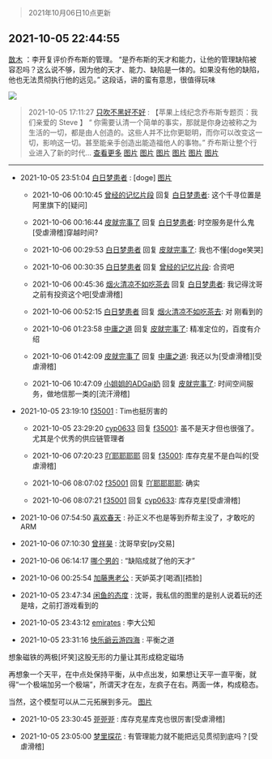 > 2021年10月06日10点更新
<link rel="stylesheet" href="https://cdn.jsdelivr.net/gh/taotie6/sampleJSON@main/css/photo_show.css">
<meta name="referrer" content="no-referrer" />


 ## 2021-10-05 22:44:55 

 [㪚木](https://www.coolapk.com/feed/30489525?shareKey=NjgwYWRjYjZkZGMxNjE1YzY2OTY~) ：李开复评价乔布斯的管理。
“是乔布斯的天才和能力，让他的管理缺陷被容忍吗？这么说不够，因为他的天才、能力、缺陷是一体的。如果没有他的缺陷，他也无法贯彻执行他的远见。”
这段话，讲的蛮有意思，很值得玩味 

<div class="album">
<img class="img-item" src="http://image.coolapk.com/feed/2021/1005/22/1081091_d3341416_5093_7504@1080x2325.jpeg" />
</div>

> 2021-10-05 17:11:27 
> [只吹不黑好不好](https://www.coolapk.com/feed/30481820?shareKey=OGY2ZDhhZDA0YWU2NjE1YzY2OTY~) : 【苹果上线纪念乔布斯专题页：我们亲爱的 Steve 】 “ 你需要认清一个简单的事实，那就是你身边被称之为生活的一切，都是由人创造的。这些人并不比你更聪明，而你可以改变这一切，影响这一切。甚至能亲手创造出能造福他人的事物。”  乔布斯让整个行业进入了新的时代... <a href="">查看更多</a> 
[图片](http://image.coolapk.com/feed/2021/1005/17/3464386_32588ec1_5083_8144@1344x2772.jpeg)
[图片](http://image.coolapk.com/feed/2021/1005/17/3464386_c557cb36_5083_8146@1344x2772.jpeg)
[图片](http://image.coolapk.com/feed/2021/1005/17/3464386_bfd0efa4_5083_8148@1344x2772.jpeg)
[图片](http://image.coolapk.com/feed/2021/1005/17/3464386_a98f8aa7_5083_815@640x960.jpeg)
[图片](http://image.coolapk.com/feed/2021/1005/17/3464386_36b1b956_5083_8152@1125x2436.jpeg)
[图片](http://image.coolapk.com/feed/2021/1005/17/3464386_58faf956_5083_8154@605x800.jpeg)

 ------- 

- 2021-10-05 23:51:04 [白日梦患者](uid=533502) : [doge] [图片](http://image.coolapk.com/feed/2021/1005/23/533502_3d0f197a_9061_9353@1080x542.jpeg)

    - 2021-10-06 00:10:45 [曾经的记忆片段](uid=2703645) 回复 [白日梦患者](uid=533502): 这个千寻位置是阿里旗下的[疑问] 

    - 2021-10-06 00:16:44 [皮就完事了](uid=1485758) 回复 [白日梦患者](uid=533502): 时空服务是什么鬼[受虐滑稽]穿越时间? 

    - 2021-10-06 00:29:53 [白日梦患者](uid=533502) 回复 [皮就完事了](uid=1485758): 我也不懂[doge笑哭] 

    - 2021-10-06 00:30:35 [白日梦患者](uid=533502) 回复 [曾经的记忆片段](uid=2703645): 合资吧 

    - 2021-10-06 00:45:36 [烟火清凉不如吃茶去](uid=4279524) 回复 [白日梦患者](uid=533502): 我记得沈哥之前有投资这个吧[受虐滑稽] 

    - 2021-10-06 00:52:15 [白日梦患者](uid=533502) 回复 [烟火清凉不如吃茶去](uid=4279524): 对 刚看到的 

    - 2021-10-06 01:23:58 [中庸之道](uid=2894334) 回复 [皮就完事了](uid=1485758): 精准定位的，百度有介绍 

    - 2021-10-06 01:42:09 [皮就完事了](uid=1485758) 回复 [中庸之道](uid=2894334): 我还以为[受虐滑稽][受虐滑稽] 

    - 2021-10-06 10:47:09 [小姐姐的ADGai奶](uid=1701309) 回复 [皮就完事了](uid=1485758): 时间空间服务，做地信那一类的[流汗滑稽] 

- 2021-10-05 23:19:10 [f35001](uid=1519059) : Tim也挺厉害的 

    - 2021-10-05 23:29:20 [cyp0633](uid=773302) 回复 [f35001](uid=1519059): 虽不是天才但也很强了。尤其是个优秀的供应链管理者 

    - 2021-10-06 07:20:23 [吖耶耶耶耶](uid=1523259) 回复 [f35001](uid=1519059): 库存克星不是白叫的[受虐滑稽] 

    - 2021-10-06 08:07:02 [f35001](uid=1519059) 回复 [吖耶耶耶耶](uid=1523259): 确实 

    - 2021-10-06 08:07:21 [f35001](uid=1519059) 回复 [cyp0633](uid=773302): 库存克星[受虐滑稽] 

- 2021-10-06 07:54:50 [喜欢春天](uid=1695192) : 孙正义不也是等到乔帮主没了，才敢吃的ARM 

- 2021-10-06 07:10:30 [曾祥昊](uid=6695078) : 沈哥早安[py交易] 

- 2021-10-06 06:14:17 [哪个男的](uid=1057736) : “缺陷成就了他的天才” 

- 2021-10-06 00:25:54 [加藤惠老公](uid=1266680) : 天妒英才[喝酒][捂脸] 

- 2021-10-05 23:47:34 [闲鱼的态度](uid=3298233) : 沈哥，我私信的图里的是别人说着玩的还是啥，之前打游戏看到的 

- 2021-10-05 23:43:12 [emirates](uid=2140963) : 李大公知 

- 2021-10-05 23:31:16 [快乐爺云游四海](uid=3678818) : 平衡之道

想象磁铁的两极[坏笑]这股无形的力量让其形成稳定磁场

再想象一个天平，在中点处保持平衡，从中点出发，如果想让天平一直平衡，就得“一个极端加另一个极端”，所谓天才在左，左疯子在右。两面一体，构成稳态。

当然，这个模型可以从二元拓展到多元。 [图片](http://image.coolapk.com/feed/2021/1005/23/3678818_333c9013_7869_5916@1024x1506.jpeg)

- 2021-10-05 23:30:45 [戼戼戼](uid=4044548) : 库存克星库克也很厉害[受虐滑稽] 

- 2021-10-05 23:05:00 [梦里探花](uid=836750) : 有管理能力就不能把远见贯彻到底吗？[受虐滑稽] 

